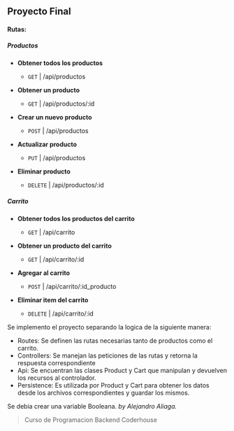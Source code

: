## Proyecto Final


#### Rutas: 

 ##### Productos

 * **Obtener todos los productos**
    * `GET` | /api/productos
  
 * **Obtener un producto**
    * `GET` |  /api/productos/:id 
 
 * **Crear un nuevo producto**
    * `POST` |  /api/productos
 
 * **Actualizar  producto**
    * `PUT` |  /api/productos
 
 * **Eliminar producto**
    * `DELETE` |  /api/productos/:id
 
 ##### Carrito

* **Obtener todos los productos del carrito**
    * `GET` | /api/carrito
  
 * **Obtener un producto del carrito**
    * `GET` |  /api/carrito/:id 
 
 * **Agregar al carrito**
    * `POST` |  /api/carrito/:id_producto
 
 * **Eliminar item del carrito**
    * `DELETE` |  /api/carrito/:id


Se implemento el proyecto separando la logica de la siguiente manera:
* Routes:  Se definen las rutas necesarias tanto de productos como el carrito.
* Controllers: Se manejan las peticiones de las rutas y retorna la respuesta correspondiente 
* Api: Se encuentran las clases Product y Cart que manipulan y devuelven los recursos al controlador. 
* Persistence: Es utilizada por Product y Cart para obtener los datos desde los archivos correspondientes y guardar los mismos.

Se debia crear una variable Booleana.
*by Alejandro Aliaga.*

>Curso de Programacion Backend Coderhouse
